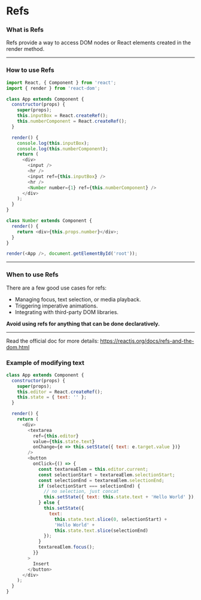 # Refs

### What is Refs

Refs provide a way to access DOM nodes or React elements created in the render method.

---

### How to use Refs

```js
import React, { Component } from 'react';
import { render } from 'react-dom';

class App extends Component {
  constructor(props) {
    super(props);
    this.inputBox = React.createRef();
    this.numberComponent = React.createRef();
  }

  render() {
    console.log(this.inputBox);
    console.log(this.numberComponent);
    return (
      <div>
        <input />
        <hr />
        <input ref={this.inputBox} />
        <hr />
        <Number number={1} ref={this.numberComponent} />
      </div>
    );
  }
}

class Number extends Component {
  render() {
    return <div>{this.props.number}</div>;
  }
}

render(<App />, document.getElementById('root'));
```

---

### When to use Refs

There are a few good use cases for refs:

- Managing focus, text selection, or media playback.
- Triggering imperative animations.
- Integrating with third-party DOM libraries.

**Avoid using refs for anything that can be done declaratively.**

---

Read the official doc for more details: https://reactjs.org/docs/refs-and-the-dom.html

### Example of modifying text

```js
class App extends Component {
  constructor(props) {
    super(props);
    this.editor = React.createRef();
    this.state = { text: '' };
  }

  render() {
    return (
      <div>
        <textarea
          ref={this.editor}
          value={this.state.text}
          onChange={e => this.setState({ text: e.target.value })}
        />
        <button
          onClick={() => {
            const textareaElem = this.editor.current;
            const selectionStart = textareaElem.selectionStart;
            const selectionEnd = textareaElem.selectionEnd;
            if (selectionStart === selectionEnd) {
              // no selection, just concat
              this.setState({ text: this.state.text + 'Hello World' });
            } else {
              this.setState({
                text:
                  this.state.text.slice(0, selectionStart) +
                  'Hello World' +
                  this.state.text.slice(selectionEnd)
              });
            }
            textareaElem.focus();
          }}
        >
          Insert
        </button>
      </div>
    );
  }
}
```
